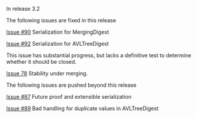 In release 3.2

The following issues are fixed in this release

[Issue #90](https://github.com/tdunning/t-digest/issues/90) Serialization for MergingDigest

[Issue #92](https://github.com/tdunning/t-digest/issues/92) Serialization for AVLTreeDigest

This issue has substantial progress, but lacks a definitive test to determine whether it should be closed.

[Issue 78](https://github.com/tdunning/t-digest/issues/78) Stability under merging.

The following issues are pushed beyond this release

[Issue #87](https://github.com/tdunning/t-digest/issues/87) Future proof and extensible serialization

[Issue #89](https://github.com/tdunning/t-digest/issues/89) Bad handling for duplicate values in AVLTreeDigest

